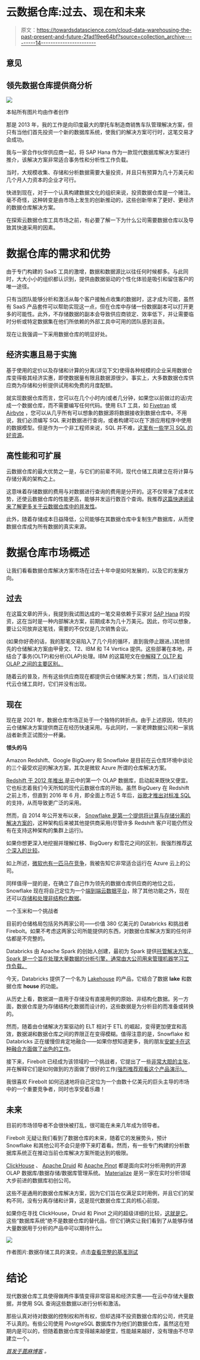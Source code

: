 # 云数据仓库:过去、现在和未来

> 原文：<https://towardsdatascience.com/cloud-data-warehousing-the-past-present-and-future-2fad19ee64bf?source=collection_archive---------14----------------------->

## 意见

## 领先数据仓库提供商分析

![](img/13947946f7a6ab7c7b343eeabc53ce0a.png)

本帖所有图片均由作者创作

那是 2013 年，我的工作是向印度最大的摩托车制造商销售车队管理解决方案，但只有当他们首先投资一个新的数据库系统，使我们的解决方案可行时，这笔交易才会成功。

我与一家合作伙伴供应商一起，将 SAP Hana 作为一款现代数据库解决方案进行推介，该解决方案非常适合事务性和分析性工作负载。

当时，大规模收集、存储和分析数据需要大量投资，并且只有预算为几十万美元和几个月人力资本的企业才可行。

快进到现在，对于一个认真构建数据文化的组织来说，投资数据仓库是一个赌注。毫不奇怪，这种转变是由市场上发生的创新推动的，这些创新带来了更好、更经济的数据仓库解决方案。

在探索云数据仓库工具市场之前，有必要了解一下为什么公司需要数据仓库以及导致其快速采用的因素。‍

# 数据仓库的需求和优势

由于专门构建的 SaaS 工具的激增，数据和数据源比以往任何时候都多。与此同时，大大小小的组织都认识到，提供由数据驱动的个性化体验是吸引和留住客户的唯一途径。

只有当团队能够分析和激活从每个客户接触点收集的数据时，这才成为可能，虽然有 SaaS 产品套件可以帮助实现这一点，但在仓库中存储一份数据副本可以打开更多的可能性。此外，不存储数据的副本会导致供应商锁定、效率低下，并让需要临时分析或特定数据集在他们所依赖的外部工具中可用的团队感到沮丧。

现在让我强调一下采用数据仓库的明显好处。‍

## 经济实惠且易于实施

基于使用的定价以及存储和计算的分离(详见下文)使得各种规模的企业采用数据仓库变得极其经济实惠，即使数据量有限且数据源很少。事实上，大多数数据仓库供应商为存储和分析提供试用和免费的月度配额。

就实现数据仓库而言，您可以在几个小时内(或者几分钟，如果您以前做过的话)完成一个数据仓库，而不需要编写任何代码。使用 ELT 工具，如 [Fivetran](https://astorik.com/company/fivetran/) 或 [Airbyte](https://astorik.com/company/airbyte) ，您可以从几乎所有可以想象的数据源将数据接收到数据仓库中。不用说，我们必须编写 SQL 来对数据进行查询，或者构建可以在下游应用程序中使用的数据模型。但是作为一个非工程师来说，SQL 并不难，[这里有一些学习 SQL 的好资源](https://chetnetwork.com/microCourse/sql-for-all)。‍

## 高性能和可扩展

云数据仓库的最大优势之一是，与它们的前辈不同，现代仓储工具建立在将计算与存储分离的架构之上。

这意味着存储数据的费用与对数据进行查询的费用是分开的。这不仅带来了成本优势，还使云数据仓库的性能更高，能够并发运行数百个查询。我推荐[这篇快速阅读来了解更多关于云数据仓库中的并发性](https://www.sisense.com/glossary/automatic-concurrency-scaling/)。

此外，随着存储成本日益降低，公司能够在其数据仓库中复制生产数据库，从而使数据仓库成为所有数据的真实来源。‍

# 数据仓库市场概述

让我们看看数据仓库解决方案市场在过去十年中是如何发展的，以及它的发展方向。‍

## 过去

在这篇文章的开头，我提到我试图达成的一笔交易依赖于买家对 [SAP Hana](https://en.wikipedia.org/wiki/SAP_HANA) 的投资，这在当时是一种内部解决方案，前期成本为几十万美元。因此，你可以想象，要让公司放弃这笔钱，需要的不仅仅是几次销售会议。

(如果你好奇的话，我的那笔交易陷入了几个月的循环，直到我停止跟进。)其他领先的仓储解决方案由甲骨文、T2、IBM 和 T4 Vertica 提供。这些部署在本地，并结合了事务(OLTP)和分析(OLAP)处理。IBM 的这篇短文在[中解释了 OLTP 和 OLAP 之间的主要区别。](https://www.ibm.com/cloud/blog/olap-vs-oltp)

随着云的普及，所有这些供应商现在都提供云仓储解决方案；然而，当人们谈论现代云仓储工具时，它们并没有出现。‍

## 现在

现在是 2021 年，数据仓库市场正处于一个独特的转折点。由于上述原因，领先的云仓储解决方案提供商正在经历快速采用。与此同时，一家老牌数据公司和一家挑战者新贵正试图分一杯羹。‍

**领头的马**

Amazon Redshift、Google BigQuery 和 Snowflake 是目前在云仓库环境中谈论的三个最受欢迎的解决方案，其次是微软 Azure 所谓的仓库解决方案。

[Redshift 于 2012 年推出](https://aws.amazon.com/about-aws/whats-new/2012/11/28/announcing-amazon-redshift/),是云中的第一个 OLAP 数据库，启动起来既快又便宜。它也标志着我们今天所知的现代云数据仓库的开始。虽然 BigQuery 在 Redshift 之前上市，但直到 2016 年 6 月，即全面上市近 5 年后，[谷歌才推出对标准 SQL](https://cloud.google.com/bigquery/docs/release-notes#June_02_2016) 的支持，从而导致更广泛的采用。

然而，自 2014 年公开发布以来， [Snowflake 是第一个提供将计算与存储分离的解决方案的](https://en.wikipedia.org/wiki/Snowflake_Inc.)，这种架构后来被其他提供商采用(尽管许多 Redshift 客户可能仍然没有在支持这种架构的集群上运行)。

如果你想更深入地挖掘并理解红移、BigQuery 和雪花之间的区别，我强烈推荐[这个深入的比较](https://poplindata.com/data-warehouses/2021-database-showdown-bigquery-vs-redshift-vs-snowflake/)。

如上所述，[微软也有一匹马在竞争](https://azure.microsoft.com/en-us/services/synapse-analytics)，我被告知它非常适合运行在 Azure 云上的公司。

同样值得一提的是，在确立了自己作为领先的数据仓库供应商的地位之后，Snowflake 现在将自己定位为一个[端到端云数据平台](https://www.snowflake.com/cloud-data-platform/)，除了其他功能之外，现在还可以[存储和处理非结构化数据](https://www.snowflake.com/blog/snowflake-launches-unstructured-data-support-in-public-preview/)。‍

一个玉米和一个挑战者

目前的仓储格局包括另外两家公司——价值 380 亿美元的 Databricks 和挑战者 Firebolt。如果不考虑这两家公司所能提供的东西，对数据仓库解决方案的任何评估都是不完整的。

Databricks 由 Apache Spark 的创始人创建，最初为 Spark 提供[托管解决方案，Spark 是一个旨在处理大量数据的分析引擎，通常由大公司用来管理机器学习工作负载。](https://databricks.com/spark/comparing-databricks-to-apache-spark)

今天，Databricks 提供了一个名为 [Lakehouse](https://databricks.com/blog/2020/01/30/what-is-a-data-lakehouse.html) 的产品，它结合了数据 **lake** 和数据仓库 **house** 的功能。

从历史上看，数据湖一直用于存储没有直接用例的原始、非结构化数据。另一方面，数据仓库是为存储结构化数据而设计的，这些数据是为分析目的而准备或转换的。

然而，随着由仓储解决方案驱动的 ELT 相对于 ETL 的崛起，变得更加便宜和高效，数据湖和数据仓库之间的界限正在变得模糊。值得注意的是，Snowflake 和 Databricks 正在缓慢但肯定地融合——如果你想知道更多，我的朋友[安妮卡在这种融合方面做了出色的工作](https://thesequel.substack.com/p/snowbricks-and-dataflake)。

接下来，Firebolt 已经成为该领域的一个挑战者，它提出了一些[非常大胆的主张](https://www.firebolt.io/why-firebolt)，并在解释它们是如何做到的方面做了很好的工作[(强烈推荐观看这个产品演示)。](https://www.firebolt.io/resources/cloud-data-warehouse-demo)

我很喜欢 Firebolt 如何迅速地将自己定位为一个由数十亿美元的巨头主导的市场中的一个重要竞争者，同时也享受着乐趣！‍

## 未来

目前的市场领导者不会很快被打乱，很可能在未来几年成为领导者。

Firebolt 无疑让我们看到了数据仓库的未来，随着它的发展势头，预计 Snowflake 和其他公司不会只是停下来盯着看。然而，有一些专门构建的分析数据库系统正在推动当前仓库解决方案所能达到的极限。

[ClickHouse](https://clickhouse.com/) 、 [Apache Druid](https://druid.apache.org/) 和 [Apache Pinot](https://pinot.apache.org/) 都是面向实时分析用例的开源 OLAP 数据库/数据存储/数据库管理系统。 [Materialize](https://materialize.com/) 是另一家在实时分析领域大步前进的数据库初创公司。

这些不是通用的数据仓库解决方案，因为它们旨在仅满足实时用例，并且它们的架构不同，没有分离存储和计算，这是现代数据仓库工具的核心前提。

如果你在寻找 ClickHouse，Druid 和 Pinot 之间的超级详细的比较，[这就是它](https://leventov.medium.com/comparison-of-the-open-source-olap-systems-for-big-data-clickhouse-druid-and-pinot-8e042a5ed1c7)。这些“数据库系统”绝不是数据仓库的替代品，但它们确实让我们看到了从能够存储大量数据用于分析的产品中可以期待什么。‍

![](img/e21182dd0685b0a3f237ecbb27c6ff8d.png)

作者图片:数据存储工具的演变。点击[查看完整的基准测试](https://www.notion.so/Catalog-of-Data-Storage-Tools-10f8cbc27a1245e7b155b62e4f6e5029)

# 结论

现代数据仓库工具使得做两件事情变得非常容易和经济实惠——在云中存储大量数据，并使用 SQL 查询这些数据以进行分析和激活。

那些认真对待对数据的控制权和所有权，但却选择不投资数据仓库的公司，终究是不认真的。有些公司使用 PostgreSQL 数据库作为他们的数据仓库，虽然这在短期内是可以的，但随着数据仓库变得越来越便宜，性能越来越好，没有理由不尽早建立一个。‍

[*首发于蓖麻博客*](https://www.castordoc.com/blog/cloud-data-warehousing-the-past-present-and-future) *。*